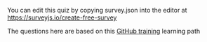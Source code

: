 You can edit this quiz by copying survey.json into the editor at https://surveyjs.io/create-free-survey

The questions here are based on this [GitHub training](https://learn.microsoft.com/en-us/users/githubtraining/collections/o1njfe825p602p) learning path 